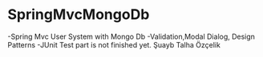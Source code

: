 # SpringMvcMongoDb
-Spring Mvc User System with Mongo Db 
-Validation,Modal Dialog, Design Patterns
-JUnit Test part is not finished yet.
Şuayb Talha Özçelik
